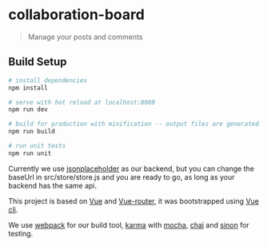# collaboration-board

> Manage your posts and comments

## Build Setup

``` bash
# install dependencies
npm install

# serve with hot reload at localhost:8080
npm run dev

# build for production with minification -- output files are generated in dist/
npm run build

# run unit tests
npm run unit
```

Currently we use [jsonplaceholder](https://jsonplaceholder.typicode.com/') as our backend, but you can change the baseUrl in src/store/store.js and you are ready to go, as long as your backend has the same api.

This project is based on [Vue](http://vuejs.org/) and [Vue-router](http://router.vuejs.org/), it was bootstrapped using [Vue cli](https://github.com/vuejs/vue-cli).

We use [webpack](https://webpack.github.io/) for our build tool, [karma](https://karma-runner.github.io/) with [mocha](https://mochajs.org/), [chai](http://chaijs.com/) and [sinon](http://sinonjs.org/) for testing.
